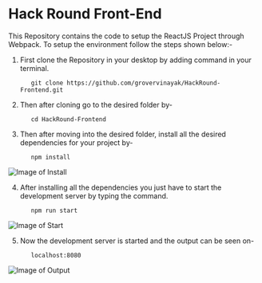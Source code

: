 # Hack Round Front-End

This Repository contains the code to setup the ReactJS Project through Webpack.
To setup the environment follow the steps shown below:-

1. First clone the Repository in your desktop by adding command in your terminal.

          git clone https://github.com/grovervinayak/HackRound-Frontend.git

 

2. Then after cloning go to the desired folder by-
           
          cd HackRound-Frontend
 


3. Then after moving into the desired folder, install all the desired dependencies for your project by-

          npm install

 
![Image of Install](https://user-images.githubusercontent.com/47531194/60335455-99378f00-99bb-11e9-8fd8-6c3c276b8f4e.PNG)
 

4. After installing all the dependencies you just have to start the development server by typing the command.

          npm run start
          

  ![Image of Start](https://user-images.githubusercontent.com/47531194/60335450-989ef880-99bb-11e9-909d-d93ba3c0fb20.PNG)
 


5. Now the development server is started and the output can be seen on-

          localhost:8080
          

 ![Image of Output](https://user-images.githubusercontent.com/47531194/60335456-99d02580-99bb-11e9-87c0-f3347dc9cca6.PNG)
 


  
